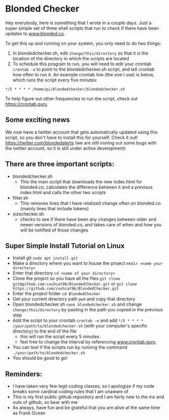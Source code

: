# Blonded Checker
Hey everybody, here is something that I wrote in a couple days.  Just a super simple set of three shell scripts that run to check if there have been updates to www.blonded.co.

To get this up and running on your system, you only need to do two things:
1. In blondedchecker.sh, edit ```change/this/directory``` so that it is the location of the directory in which the scripts are located
2. To schedule this program to run, you will need to edit your crontab ```crontab -e``` to point to the blondedchecker.sh script, and tell crontab how often to run it. An example crontab line (the one I use) is below, which runs the script every five minutes:
```
*/5 * * * * /home/pi/blondedchecker/blondedchecker.sh
```
To help figure out other frequencies to run the script, check out https://crontab.guru

## Some exciting news
We now have a twitter account that gets automatically updated using this script, so you don't have to install this for yourself. Check it out! https://twitter.com/blondedalerts (we are still ironing out some bugs with the twitter account, so it is still under active development)

## There are three important scripts:
- blondedchecker.sh
  - This the main script that downloads the new index.html for blonded.co, calculates the difference between it and a previous index.html and calls the other two scripts
- filter.sh
  - This removes lines that I have relalized change often on blonded.co (mainly lines that include tokens)
- sizechecker.sh
  - checks to see if there have been any changes between older and newer versions of blonded.co, and takes care of when and how you will be notified of those changes

## Super Simple Install Tutorial on Linux
- Install git ```sudo apt install git```
- Make a directory where you want to house the project ```mkdir <name your directory>```
- Enter that directory ```cd <name of your directory>```
- Clone the project so you have all the files ```git clone git@github.com:cashcat96/BlondedChecker.git``` or ```git clone https://github.com/cashcat96/BlondedChecker.git```
- Enter the project folder ```cd BlondedChecker```
- Get your current directory path ```pwd``` and copy that directory
- Open blondedchecker.sh ```nano blondedchecker.sh``` and change ```change/this/directory``` by pasting in the path you copied in the previous step
- Add the script to your crontab ```crontab -e``` and add ```*/5 * * * * /your/path/to/blondedchecker.sh``` (with your computer's specific directory) to the end of the file
  - this will run the script every 5 minutes
  - feel free to change the interval by referencing www.crontab.guru
- You can test if the scripts run by running the command ```./your/path/to/blondedchecker.sh```
- You should be good to go!

## Reminders:
- I have taken very few legit coding classes, so I apologize if my code breaks some cardinal coding rules that I am unaware of
- This is my first public github repository and I am fairly new to the ins and outs of github, so bear with me
- As always, have fun and be grateful that you are alive at the same time as Frank Ocean
